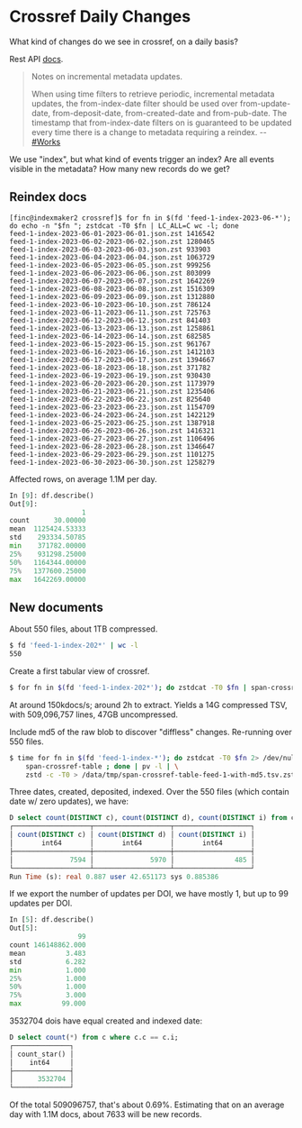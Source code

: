 # Crossref Daily Changes

What kind of changes do we see in crossref, on a daily basis?

Rest API [docs](https://api.crossref.org).

> Notes on incremental metadata updates.
>
> When using time filters to retrieve periodic, incremental metadata updates,
> the from-index-date filter should be used over from-update-date,
> from-deposit-date, from-created-date and from-pub-date. The timestamp that
> from-index-date filters on is guaranteed to be updated every time there is a
> change to metadata requiring a reindex. -- [#Works](/https://api.crossref.org/swagger-ui/index.html#/Works/get_works)

We use "index", but what kind of events trigger an index? Are all events
visible in the metadata? How many new records do we get?

## Reindex docs

```
[finc@indexmaker2 crossref]$ for fn in $(fd 'feed-1-index-2023-06-*'); do echo -n "$fn "; zstdcat -T0 $fn | LC_ALL=C wc -l; done
feed-1-index-2023-06-01-2023-06-01.json.zst 1416542
feed-1-index-2023-06-02-2023-06-02.json.zst 1280465
feed-1-index-2023-06-03-2023-06-03.json.zst 933903
feed-1-index-2023-06-04-2023-06-04.json.zst 1063729
feed-1-index-2023-06-05-2023-06-05.json.zst 999256
feed-1-index-2023-06-06-2023-06-06.json.zst 803099
feed-1-index-2023-06-07-2023-06-07.json.zst 1642269
feed-1-index-2023-06-08-2023-06-08.json.zst 1516309
feed-1-index-2023-06-09-2023-06-09.json.zst 1312880
feed-1-index-2023-06-10-2023-06-10.json.zst 786124
feed-1-index-2023-06-11-2023-06-11.json.zst 725763
feed-1-index-2023-06-12-2023-06-12.json.zst 841403
feed-1-index-2023-06-13-2023-06-13.json.zst 1258861
feed-1-index-2023-06-14-2023-06-14.json.zst 682585
feed-1-index-2023-06-15-2023-06-15.json.zst 961767
feed-1-index-2023-06-16-2023-06-16.json.zst 1412103
feed-1-index-2023-06-17-2023-06-17.json.zst 1394667
feed-1-index-2023-06-18-2023-06-18.json.zst 371782
feed-1-index-2023-06-19-2023-06-19.json.zst 930430
feed-1-index-2023-06-20-2023-06-20.json.zst 1173979
feed-1-index-2023-06-21-2023-06-21.json.zst 1235406
feed-1-index-2023-06-22-2023-06-22.json.zst 825640
feed-1-index-2023-06-23-2023-06-23.json.zst 1154709
feed-1-index-2023-06-24-2023-06-24.json.zst 1422129
feed-1-index-2023-06-25-2023-06-25.json.zst 1387918
feed-1-index-2023-06-26-2023-06-26.json.zst 1416321
feed-1-index-2023-06-27-2023-06-27.json.zst 1106496
feed-1-index-2023-06-28-2023-06-28.json.zst 1346647
feed-1-index-2023-06-29-2023-06-29.json.zst 1101275
feed-1-index-2023-06-30-2023-06-30.json.zst 1258279
```

Affected rows, on average 1.1M per day.

```python
In [9]: df.describe()
Out[9]:
                  1
count      30.00000
mean  1125424.53333
std    293334.50785
min    371782.00000
25%    931298.25000
50%   1164344.00000
75%   1377600.25000
max   1642269.00000
```

## New documents

About 550 files, about 1TB compressed.

```sh
$ fd 'feed-1-index-202*' | wc -l
550
```

Create a first tabular view of crossref.

```sh
$ for fn in $(fd 'feed-1-index-202*'); do zstdcat -T0 $fn | span-crossref-table; done | zstd -c -T0 > out
```

At around 150kdocs/s; around 2h to extract. Yields a 14G compressed TSV, with
509,096,757 lines, 47GB uncompressed.

Include md5 of the raw blob to discover "diffless" changes. Re-running over 550 files.

```sh
$ time for fn in $(fd 'feed-1-index-*'); do zstdcat -T0 $fn 2> /dev/null | \
    span-crossref-table ; done | pv -l | \
    zstd -c -T0 > /data/tmp/span-crossref-table-feed-1-with-md5.tsv.zst
```

Three dates, created, deposited, indexed. Over the 550 files (which contain date w/ zero updates), we have:

```sql
D select count(DISTINCT c), count(DISTINCT d), count(DISTINCT i) from c;
┌───────────────────┬───────────────────┬───────────────────┐
│ count(DISTINCT c) │ count(DISTINCT d) │ count(DISTINCT i) │
│       int64       │       int64       │       int64       │
├───────────────────┼───────────────────┼───────────────────┤
│              7594 │              5970 │               485 │
└───────────────────┴───────────────────┴───────────────────┘
Run Time (s): real 0.887 user 42.651173 sys 0.885386
```

If we export the number of updates per DOI, we have mostly 1, but up to 99 updates per DOI.

```python
In [5]: df.describe()
Out[5]:
                 99
count 146148862.000
mean          3.483
std           6.282
min           1.000
25%           1.000
50%           1.000
75%           3.000
max          99.000
```

3532704 dois have equal created and indexed date:

```sql
D select count(*) from c where c.c == c.i;
┌──────────────┐
│ count_star() │
│    int64     │
├──────────────┤
│      3532704 │
└──────────────┘
```

Of the total 509096757, that's about 0.69%. Estimating that on an average day
with 1.1M docs, about 7633 will be new records.

